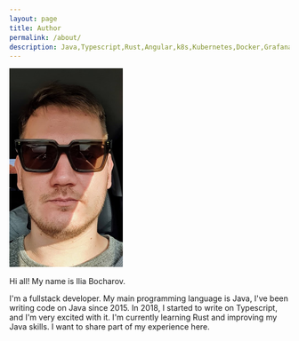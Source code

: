 ```yaml
---
layout: page
title: Author
permalink: /about/
description: Java,Typescript,Rust,Angular,k8s,Kubernetes,Docker,Grafana
---
```

<img src="/assets/images/about/img.png"  width="204" height="358"/>

Hi all! My name is Ilia Bocharov.


I'm a fullstack developer. 
My main programming language is Java, I've been writing code on Java since 2015. 
In 2018, I started to write on Typescript, and I'm very excited with it.
I'm currently learning Rust and improving my Java skills.
I want to share part of my experience here.
